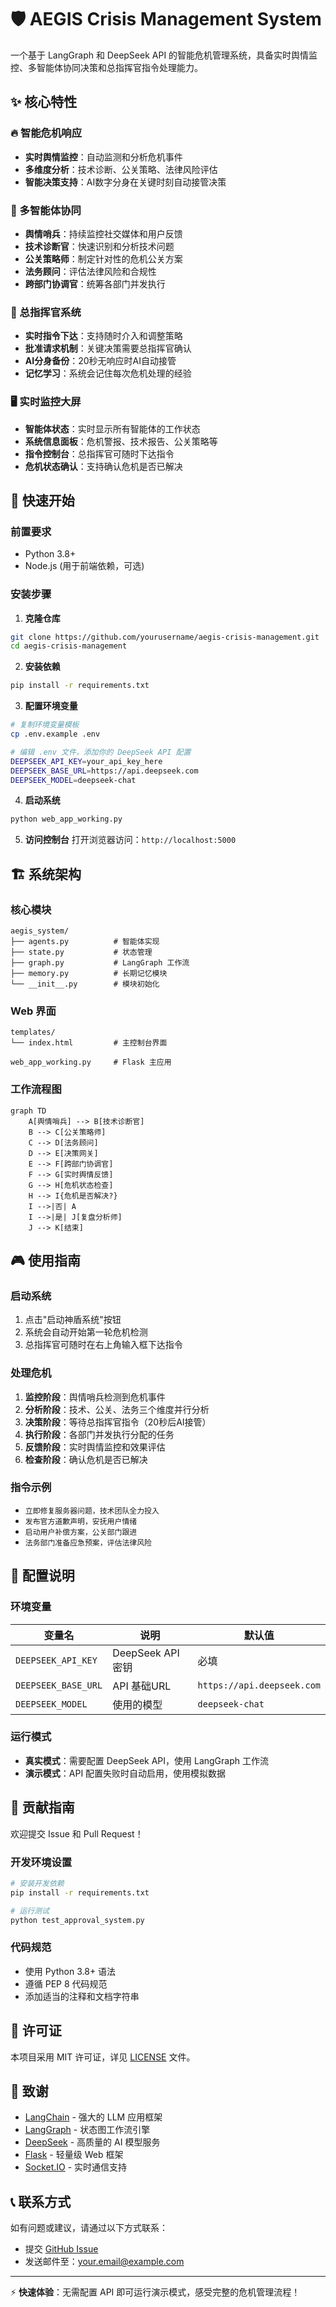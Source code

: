 # 🛡️ AEGIS Crisis Management System

一个基于 LangGraph 和 DeepSeek API 的智能危机管理系统，具备实时舆情监控、多智能体协同决策和总指挥官指令处理能力。

## ✨ 核心特性

### 🔥 智能危机响应
- **实时舆情监控**：自动监测和分析危机事件
- **多维度分析**：技术诊断、公关策略、法律风险评估
- **智能决策支持**：AI数字分身在关键时刻自动接管决策

### 🎯 多智能体协同
- **舆情哨兵**：持续监控社交媒体和用户反馈
- **技术诊断官**：快速识别和分析技术问题
- **公关策略师**：制定针对性的危机公关方案
- **法务顾问**：评估法律风险和合规性
- **跨部门协调官**：统筹各部门并发执行

### 👑 总指挥官系统
- **实时指令下达**：支持随时介入和调整策略
- **批准请求机制**：关键决策需要总指挥官确认
- **AI分身备份**：20秒无响应时AI自动接管
- **记忆学习**：系统会记住每次危机处理的经验

### 🖥️ 实时监控大屏
- **智能体状态**：实时显示所有智能体的工作状态
- **系统信息面板**：危机警报、技术报告、公关策略等
- **指令控制台**：总指挥官可随时下达指令
- **危机状态确认**：支持确认危机是否已解决

## 🚀 快速开始

### 前置要求
- Python 3.8+
- Node.js (用于前端依赖，可选)

### 安装步骤

1. **克隆仓库**
```bash
git clone https://github.com/yourusername/aegis-crisis-management.git
cd aegis-crisis-management
```

2. **安装依赖**
```bash
pip install -r requirements.txt
```

3. **配置环境变量**
```bash
# 复制环境变量模板
cp .env.example .env

# 编辑 .env 文件，添加你的 DeepSeek API 配置
DEEPSEEK_API_KEY=your_api_key_here
DEEPSEEK_BASE_URL=https://api.deepseek.com
DEEPSEEK_MODEL=deepseek-chat
```

4. **启动系统**
```bash
python web_app_working.py
```

5. **访问控制台**
打开浏览器访问：`http://localhost:5000`

## 🏗️ 系统架构

### 核心模块
```
aegis_system/
├── agents.py          # 智能体实现
├── state.py           # 状态管理
├── graph.py           # LangGraph 工作流
├── memory.py          # 长期记忆模块
└── __init__.py        # 模块初始化
```

### Web 界面
```
templates/
└── index.html         # 主控制台界面

web_app_working.py     # Flask 主应用
```

### 工作流程图

```mermaid
graph TD
    A[舆情哨兵] --> B[技术诊断官]
    B --> C[公关策略师]
    C --> D[法务顾问]
    D --> E[决策网关]
    E --> F[跨部门协调官]
    F --> G[实时舆情反馈]
    G --> H[危机状态检查]
    H --> I{危机是否解决?}
    I -->|否| A
    I -->|是| J[复盘分析师]
    J --> K[结束]
```

## 🎮 使用指南

### 启动系统
1. 点击"启动神盾系统"按钮
2. 系统会自动开始第一轮危机检测
3. 总指挥官可随时在右上角输入框下达指令

### 处理危机
1. **监控阶段**：舆情哨兵检测到危机事件
2. **分析阶段**：技术、公关、法务三个维度并行分析
3. **决策阶段**：等待总指挥官指令（20秒后AI接管）
4. **执行阶段**：各部门并发执行分配的任务
5. **反馈阶段**：实时舆情监控和效果评估
6. **检查阶段**：确认危机是否已解决

### 指令示例
- `立即修复服务器问题，技术团队全力投入`
- `发布官方道歉声明，安抚用户情绪`
- `启动用户补偿方案，公关部门跟进`
- `法务部门准备应急预案，评估法律风险`

## 🔧 配置说明

### 环境变量
| 变量名 | 说明 | 默认值 |
|--------|------|--------|
| `DEEPSEEK_API_KEY` | DeepSeek API 密钥 | 必填 |
| `DEEPSEEK_BASE_URL` | API 基础URL | `https://api.deepseek.com` |
| `DEEPSEEK_MODEL` | 使用的模型 | `deepseek-chat` |

### 运行模式
- **真实模式**：需要配置 DeepSeek API，使用 LangGraph 工作流
- **演示模式**：API 配置失败时自动启用，使用模拟数据

## 🤝 贡献指南

欢迎提交 Issue 和 Pull Request！

### 开发环境设置
```bash
# 安装开发依赖
pip install -r requirements.txt

# 运行测试
python test_approval_system.py
```

### 代码规范
- 使用 Python 3.8+ 语法
- 遵循 PEP 8 代码规范
- 添加适当的注释和文档字符串

## 📄 许可证

本项目采用 MIT 许可证，详见 [LICENSE](LICENSE) 文件。

## 🙏 致谢

- [LangChain](https://langchain.com/) - 强大的 LLM 应用框架
- [LangGraph](https://langchain-ai.github.io/langgraph/) - 状态图工作流引擎
- [DeepSeek](https://www.deepseek.com/) - 高质量的 AI 模型服务
- [Flask](https://flask.palletsprojects.com/) - 轻量级 Web 框架
- [Socket.IO](https://socket.io/) - 实时通信支持

## 📞 联系方式

如有问题或建议，请通过以下方式联系：
- 提交 [GitHub Issue](https://github.com/yourusername/aegis-crisis-management/issues)
- 发送邮件至：your.email@example.com

---

⚡ **快速体验**：无需配置 API 即可运行演示模式，感受完整的危机管理流程！ 
